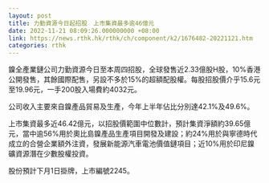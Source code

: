 ```yaml
---
layout: post
title: 力勤資源今日起招股　上市集資最多逾46億元
date: 2022-11-21 08:09:26.000000000 +08:00
link: https://news.rthk.hk/rthk/ch/component/k2/1676482-20221121.htm
categories: rthk
---
```


鎳全產業鏈公司力勤資源今日至本周四招股，全球發售近2.33億股H股，10%香港公開發售，其餘國際配售，另設不多於15%的超額配股權。每股招股價介乎15.6元至19.96元，一手200股入場費約4032元。

公司收入主要來自鎳產品貿易及生產，今年上半年佔比分別達42.1%及49.6%。

上市集資最多近46.42億元，以招股價範圍中位數計，預計集資淨額約39.65億元，當中逾56%用於奧比島鎳產品生產項目開發及建設；約24%用於與寧德時代成立的合營企業額外注資，發展新能源汽車電池價值鏈項目；近10%用於印尼鎳礦資源潛在少數股權投資。

股份預計下月1日掛牌，上市編號2245。
